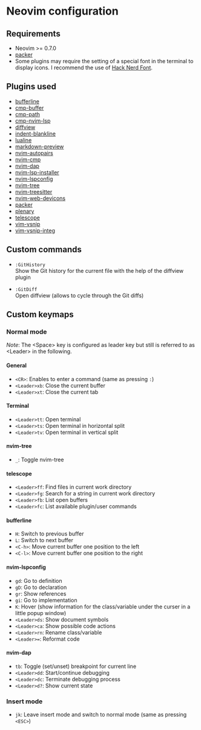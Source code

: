 # Neovim configuration

## Requirements

- Neovim >= 0.7.0
- [packer](https://github.com/wbthomason/packer.nvim)
- Some plugins may require the setting of a special font in the terminal to display icons. I recommend the use of [Hack Nerd Font](https://www.nerdfonts.com/).

## Plugins used

- [bufferline](https://github.com/akinsho/bufferline.nvim)
- [cmp-buffer](https://github.com/sar/cmp-buffer.nvim)
- [cmp-path](https://github.com/hrsh7th/cmp-path)
- [cmp-nvim-lsp](https://github.com/sar/cmp-lsp.nvim)
- [diffview](https://github.com/sindrets/diffview.nvim)
- [indent-blankline](https://github.com/lukas-reineke/indent-blankline.nvim)
- [lualine](https://github.com/nvim-lualine/lualine.nvim)
- [markdown-preview](https://github.com/iamcco/markdown-preview.nvim)
- [nvim-autopairs](https://github.com/windwp/nvim-autopairs)
- [nvim-cmp](https://github.com/hrsh7th/nvim-cmp)
- [nvim-dap](https://github.com/mfussenegger/nvim-dap)
- [nvim-lsp-installer](https://github.com/williamboman/nvim-lsp-installer/)
- [nvim-lspconfig](https://github.com/neovim/nvim-lspconfig)
- [nvim-tree](https://github.com/kyazdani42/nvim-tree.lua)
- [nvim-treesitter](https://github.com/nvim-treesitter/nvim-treesitter)
- [nvim-web-devicons](https://github.com/kyazdani42/nvim-web-devicons)
- [packer](https://github.com/wbthomason/packer.nvim)
- [plenary](https://github.com/nvim-lua/plenary.nvim)
- [telescope](https://github.com/nvim-telescope/telescope.nvim)
- [vim-vsnip](https://github.com/hrsh7th/vim-vsnip)
- [vim-vsnip-integ](https://github.com/hrsh7th/vim-vsnip-integ)

## Custom commands

- `:GitHistory`<br/>
  Show the Git history for the current file with the help of the diffview plugin

- `:GitDiff`<br/>
  Open diffview (allows to cycle through the Git diffs)

## Custom keymaps

### Normal mode

_Note_: The &lt;Space&gt; key is configured as leader key but still is referred to as &lt;Leader&gt; in the following.

#### General

- `<CR>`: Enables to enter a command (same as pressing `:`)
- `<Leader>xb`: Close the current buffer
- `<Leader>xt`: Close the current tab

#### Terminal

- `<Leader>tt`: Open terminal
- `<Leader>ts`: Open terminal in horizontal split
- `<Leader>tv`: Open terminal in vertical split

#### nvim-tree

- `_`: Toggle nvim-tree

#### telescope

- `<Leader>ff`: Find files in current work directory
- `<Leader>fg`: Search for a string in current work directory
- `<Leader>fb`: List open buffers
- `<Leader>fc`: List available plugin/user commands

#### bufferline

- `H`: Switch to previous buffer
- `L`: Switch to next buffer
- `<C-h>`: Move current buffer one position to the left
- `<C-l>`: Move current buffer one position to the right

#### nvim-lspconfig

- `gd`: Go to definition
- `gD`: Go to declaration
- `gr`: Show references
- `gi`: Go to implementation
- `K`: Hover (show information for the class/variable under the curser in a little popup window)
- `<Leader>ds`: Show document symbols
- `<Leader>ca`: Show possible code actions
- `<Leader>rn`: Rename class/variable
- `<Leader>=`: Reformat code

#### nvim-dap

- `tb`: Toggle (set/unset) breakpoint for current line
- `<Leader>dd`: Start/continue debugging
- `<Leader>dc`: Terminate debugging process
- `<Leader>d?`: Show current state

### Insert mode

- `jk`: Leave insert mode and switch to normal mode (same as pressing `<ESC>`)
